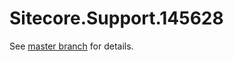 # Sitecore.Support.145628

See [master branch](https://github.com/sitecoresupport/Sitecore.Support.145628) for details.
